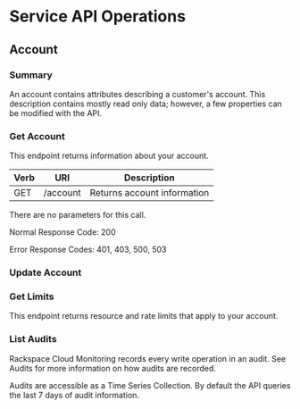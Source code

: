 # Service API Operations

## Account

### Summary

An account contains attributes describing a customer's account. This description contains mostly read only data; however, a few properties can be modified with the API.

### Get Account

This endpoint returns information about your account.

Verb | URI | Description
---- | --- | -----------
GET | /account | Returns account information

There are no parameters for this call.

Normal Response Code: 200

Error Response Codes: 401, 403, 500, 503

### Update Account

### Get Limits

This endpoint returns resource and rate limits that apply to your account.

### List Audits

Rackspace Cloud Monitoring records every write operation in an audit. See Audits for more information on how audits are recorded.

Audits are accessible as a Time Series Collection. By default the API queries the last 7 days of audit information.
